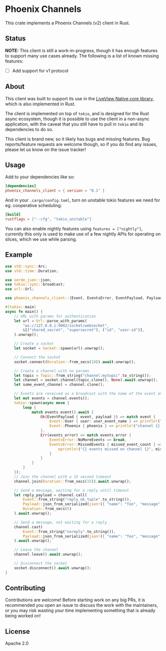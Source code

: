 # Phoenix Channels

This crate implements a Phoenix Channels (v2) client in Rust.

## Status

**NOTE:** This client is still a work-in-progress, though it has enough features to support many
use cases already. The following is a list of known missing features:

- [ ] Add support for v1 protocol

## About

This client was built to support its use in the [LiveView Native core library](https://github.com/liveview-native/liveview-native-core), 
which is also implemented in Rust.

The client is implemented on top of `tokio`, and is designed for the Rust async ecosystem, though it is possible to use the
client in a non-async application, with the caveat that you still have to pull in `tokio` and its dependencies to do so.

This client is brand new, so it likely has bugs and missing features. Bug reports/feature requests are welcome though, so
if you do find any issues, please let us know on the issue tracker!

## Usage

Add to your dependencies like so:

```toml
[dependencies]
phoenix_channels_client = { version = "0.1" }
```

And in your `.cargo/config.toml`, turn on unstable tokio features we need for eg. cooperative scheduling:

```toml
[build]
rustflags = ["--cfg", "tokio_unstable"]
```

You can also enable nightly features using `features = ["nightly"]`, currently this only is used to make use of a few
nightly APIs for operating on slices, which we use while parsing.

## Example

```rust
use std::sync::Arc;
use std::time::Duration;

use serde_json::json;
use tokio::sync::broadcast;
use url::Url;

use phoenix_channels_client::{Event, EventsError, EventPayload, Payload, Socket, Topic};

#[tokio::main]
async fn main() {
    // URL with params for authentication
    let url = Url::parse_with_params(
        "ws://127.0.0.1:9002/socket/websocket",
        &[("shared_secret", "supersecret"), ("id", "user-id")],
    ).unwrap();

    // Create a socket
    let socket = Socket::spawn(url).unwrap();

    // Connect the socket
    socket.connect(Duration::from_secs(10)).await.unwrap();

    // Create a channel with no params
    let topic = Topic::from_string("channel:mytopic".to_string());
    let channel = socket.channel(topic.clone(), None).await.unwrap();
    let some_event_channel = channel.clone();

    // Events are received as a broadcast with the name of the event and payload associated with the event
    let mut events = channel.events();
    tokio::spawn(async move {
        loop {
            match events.event().await {
                Ok(EventPayload { event, payload }) => match event {
                    Event::User { user: user_event_name } => println!("channel {} event {} sent with payload {:#?}", topic, user_event_name, payload),
                    Event::Phoenix { phoenix } => println!("channel {} {}", topic, phoenix),
                },
                Err(events_error) => match events_error {
                    EventsError::NoMoreEvents => break,
                    EventsError::MissedEvents { missed_event_count } => {
                        eprintln!("{} events missed on channel {}", missed_event_count, topic);
                    }
                }
            }
        }
    });
    // Join the channel with a 15 second timeout
    channel.join(Duration::from_secs(15)).await.unwrap();

    // Send a message, waiting for a reply until timeout
    let reply_payload = channel.call(
        Event::from_string("reply_ok_tuple".to_string()), 
        Payload::json_from_serialized(json!({ "name": "foo", "message": "hi"}).to_string()).unwrap(), 
        Duration::from_secs(5)
    ).await.unwrap();

    // Send a message, not waiting for a reply
    channel.cast(
        Event::from_string("noreply".to_string()), 
        Payload::json_from_serialized(json!({ "name": "foo", "message": "jeez"}).to_string()).unwrap()
    ).await.unwrap();

    // Leave the channel
    channel.leave().await.unwrap();

    // Disconnect the socket
    socket.disconnect().await.unwrap();
}
```

## Contributing

Contributions are welcome! Before starting work on any big PRs, it is recommended you open an issue
to discuss the work with the maintainers, or you may risk wasting your time implementing something that
is already being worked on!

## License

Apache 2.0
